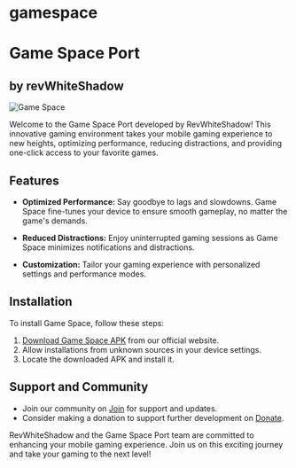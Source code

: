 # gamespace

# Game Space Port 
## by revWhiteShadow

![Game Space](https://www.godtspeed.xyz/wp-content/uploads/2023/08/another-game-space-for-all-device.jpg)

Welcome to the Game Space Port developed by RevWhiteShadow! This innovative gaming environment takes your mobile gaming experience to new heights, optimizing performance, reducing distractions, and providing one-click access to your favorite games.

## Features

- **Optimized Performance:** Say goodbye to lags and slowdowns. Game Space fine-tunes your device to ensure smooth gameplay, no matter the game's demands.

- **Reduced Distractions:** Enjoy uninterrupted gaming sessions as Game Space minimizes notifications and distractions.

- **Customization:** Tailor your gaming experience with personalized settings and performance modes.

## Installation

To install Game Space, follow these steps:

1. [Download Game Space APK](https://www.godtspeed.xyz/2023/08/another-game-space-for-all-device.html) from our official website.
2. Allow installations from unknown sources in your device settings.
3. Locate the downloaded APK and install it.

## Support and Community

- Join our community on [Join](https://t.me/godTspeed) for support and updates.
- Consider making a donation to support further development on [Donate](https://t.me/revWSinfo/24).

RevWhiteShadow and the Game Space Port team are committed to enhancing your mobile gaming experience. Join us on this exciting journey and take your gaming to the next level!
